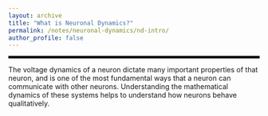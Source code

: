 ```yaml
---
layout: archive
title: "What is Neuronal Dynamics?"
permalink: /notes/neuronal-dynamics/nd-intro/
author_profile: false
--- 
```

<hr style="border: 2px solid black;">

The voltage dynamics of a neuron dictate many important properties of that neuron, and is one of the most fundamental ways that a neuron can communicate with other neurons. Understanding the mathematical dynamics of these systems helps to understand how neurons behave qualitatively.
